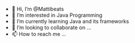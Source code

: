 - 👋 Hi, I’m @Mattibeats
- 👀 I’m interested in Java Programming
- 🌱 I’m currently learning Java and its frameworks
- 💞️ I’m looking to collaborate on ...
- 📫 How to reach me ...

<!---
Mattibeats/Mattibeats is a ✨ special ✨ repository because its `README.md` (this file) appears on your GitHub profile.
You can click the Preview link to take a look at your changes.
--->
